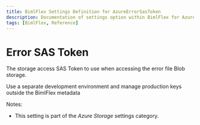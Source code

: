 ```yaml
---
title: BimlFlex Settings Definition for AzureErrorSasToken
description: Documentation of settings option within BimlFlex for AzureErrorSasToken
tags: [BimlFlex, Reference]
---
```


# Error SAS Token

The storage access SAS Token to use when accessing the error file Blob storage.

Use a separate development environment and manage production keys outside the BimlFlex metadata

Notes:

* This setting is part of the *Azure Storage* settings category.

